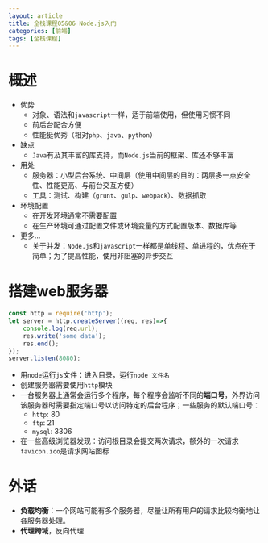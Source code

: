 ```yaml
---
layout: article
title: 全栈课程05&06 Node.js入门
categories: [前端]
tags: [全栈课程]
---
```


# 概述

- 优势
    * 对象、语法和`javascript`一样，适于前端使用，但使用习惯不同
    * 前后台配合方便
    * 性能挺优秀（相对`php`、`java`、`python`）
- 缺点
    * `Java`有及其丰富的库支持，而`Node.js`当前的框架、库还不够丰富
- 用处
    * 服务器：小型后台系统、中间层（使用中间层的目的：两层多一点安全性、性能更高、与前台交互方便）
    * 工具：测试、构建（`grunt`、`gulp`、`webpack`）、数据抓取
- 环境配置
    * 在开发环境通常不需要配置
    * 在生产环境可通过配置文件或环境变量的方式配置版本、数据库等
- 更多...
    * 关于并发：`Node.js`和`javascript`一样都是单线程、单进程的，优点在于简单；为了提高性能，使用非阻塞的异步交互

# 搭建web服务器

```javascript
const http = require('http');
let server = http.createServer((req, res)=>{
    console.log(req.url);
    res.write('some data');
    res.end();
});
server.listen(8080);
```

- 用`node`运行`js`文件：进入目录，运行`node 文件名`
- 创建服务器需要使用`http`模块
- 一台服务器上通常会运行多个程序，每个程序会监听不同的**端口号**，外界访问该服务器时需要指定端口号以访问特定的后台程序；一些服务的默认端口号：
    * `http`: 80
    * `ftp`: 21
    * `mysql`: 3306
- 在一些高级浏览器发现：访问根目录会提交两次请求，额外的一次请求`favicon.ico`是请求网站图标

# 外话

- **负载均衡**：一个网站可能有多个服务器，尽量让所有用户的请求比较均衡地让各服务器处理。
- **代理跨域**，反向代理